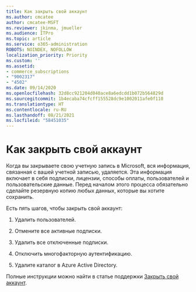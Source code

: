 ```yaml
---
title: Как закрыть свой аккаунт
ms.author: cmcatee
author: cmcatee-MSFT
ms.reviewer: jkinma, jmueller
ms.audience: ITPro
ms.topic: article
ms.service: o365-administration
ROBOTS: NOINDEX, NOFOLLOW
localization_priority: Priority
ms.custom: ''
ms.assetid:
- commerce_subscriptions
- "9002317"
- "4502"
ms.date: 09/14/2020
ms.openlocfilehash: 32d8cc921204d040ace8a6edcdd1b072b564829d
ms.sourcegitcommit: 1b4ecaba74cfcff155528dc9e1002011afe0f110
ms.translationtype: HT
ms.contentlocale: ru-RU
ms.lasthandoff: 08/21/2021
ms.locfileid: "58451035"
---
```

# <a name="how-to-close-your-account"></a>Как закрыть свой аккаунт

Когда вы закрываете свою учетную запись в Microsoft, вся информация, связанная с вашей учетной записью, удаляется. Эта информация включает в себя подписки, лицензии, способы оплаты, пользователей и пользовательские данные. Перед началом этого процесса обязательно сделайте резервную копию любых данных, которые вы хотите сохранить.

Есть пять шагов, чтобы закрыть свой аккаунт:

1. Удалить пользователей.

2. Отмените все активные подписки.

3. Удалить все отключенные подписки.

4. Отключить многофакторную аутентификацию.

5. Удалите каталог в Azure Active Directory.

Полные инструкции можно найти в статье поддержки [Закрыть свой аккаунт](https://docs.microsoft.com/microsoft-365/commerce/close-your-account).
